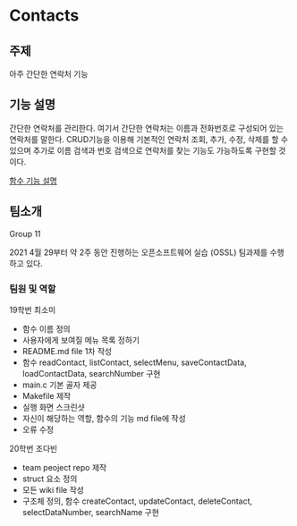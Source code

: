# Contacts

## 주제
아주 간단한 연락처 기능

## 기능 설명
간단한 연락처를 관리한다. 여기서 간단한 연락처는 이름과 전화번호로 구성되어 있는 연락처를 말한다.
CRUD기능을 이용해 기본적인 연락처 조회, 추가, 수정, 삭제를 할 수 있으며 추가로 이름 검색과 번호 검색으로 연락처를 찾는 기능도 가능하도록 구현할 것이다.

[함수 기능 설명](https://github.com/soso-light/miniproject-contacts/blob/c5032981e214c7366e9768ba3bc97ca2e37c8c37/funtion.md)

## 팀소개
Group 11

2021 4월 29부터 약 2주 동안 진행하는 오픈소프트웨어 실습 (OSSL) 팀과제를 수행하고 있다.

### 팀원 및 역할
19학번 최소미
 - 함수 이름 정의
 - 사용자에게 보여질 메뉴 목록 정하기
 - README.md file 1차 작성
 - 함수 readContact, listContact, selectMenu, saveContactData, loadContactData, searchNumber 구현
 - main.c 기본 골자 제공
 - Makefile  제작
 - 실행 화면 스크린샷
 - 자신이 해당하는 역할, 함수의 기능 md file에 작성
 - 오류 수정


20학번 조다빈
 - team peoject repo 제작
 - struct 요소 정의
 - 모든 wiki file 작성
 - 구조체 정의, 함수 createContact, updateContact, deleteContact, selectDataNumber, searchName 구현
